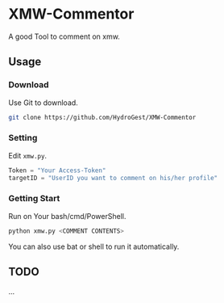 # XMW-Commentor
A good Tool to comment on xmw.

## Usage 

### Download
Use Git to download.
```bash
git clone https://github.com/HydroGest/XMW-Commentor
```
### Setting
Edit `xmw.py`.
```python
Token = "Your Access-Token"
targetID = "UserID you want to comment on his/her profile"
```
### Getting Start
Run on Your bash/cmd/PowerShell.
```bash
python xmw.py <COMMENT CONTENTS>
```
You can also use bat or shell to run it automatically.

## TODO
...
